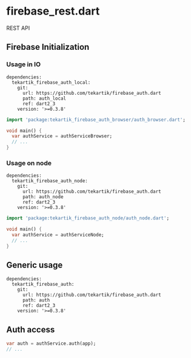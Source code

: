 # firebase_rest.dart

REST API

## Firebase Initialization

### Usage in IO

```
dependencies:
  tekartik_firebase_auth_local:
    git:
      url: https://github.com/tekartik/firebase_auth.dart
      path: auth_local
      ref: dart2_3
    version: '>=0.3.8'
```

```dart
import 'package:tekartik_firebase_auth_browser/auth_browser.dart';

void main() {
  var authService = authServiceBrowser;
  // ...
}
```  

### Usage on node

```
dependencies:
  tekartik_firebase_auth_node:
    git:
      url: https://github.com/tekartik/firebase_auth.dart
      path: auth_node
      ref: dart2_3
    version: '>=0.3.8'
```

```dart
import 'package:tekartik_firebase_auth_node/auth_node.dart';

void main() {
  var authService = authServiceNode;
  // ...
}
```  

## Generic usage

```
dependencies:
  tekartik_firebase_auth:
    git:
      url: https://github.com/tekartik/firebase_auth.dart
      path: auth
      ref: dart2_3
    version: '>=0.3.8'
```


## Auth access

```dart
var auth = authService.auth(app);
// ...

```  

